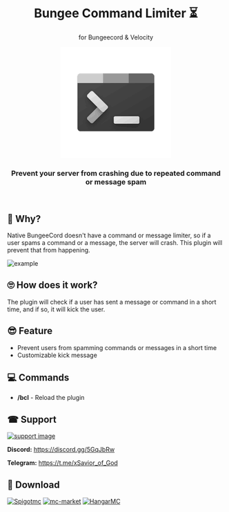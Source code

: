 <div align=center>

# Bungee Command Limiter ⏳
for Bungeecord & Velocity

![BungeeCommandLimiter Logo](./assets/BungeeCommandLimiter.png)

### Prevent your server from crashing due to repeated command or message spam
</div>
<br/>

## 🧐 Why?

Native BungeeCord doesn't have a command or message limiter, so if a user spams a command or a message, the server will
crash.
This plugin will prevent that from happening.

![example](./assets/BungeeCommandLimiter_AttackExample.gif)

## 🙄 How does it work?

The plugin will check if a user has sent a message or command in a short time, and if so, it will kick the user.

## 😎 Feature

- Prevent users from spamming commands or messages in a short time
- Customizable kick message

## 💻 Commands

- **/bcl** - Reload the plugin

## ☎ Support

[![support image](https://www.heroxwar.com/discordLogo.png)](https://discord.gg/5GqJbRw)

**Discord:** https://discord.gg/5GqJbRw

**Telegram:** https://t.me/xSavior_of_God


## 🛒 Download

[![Spigotmc](https://static.spigotmc.org/img/spigot.png)](https://www.spigotmc.org/resources/bungeecommandlimiter.111333/)          [![mc-market](https://pbs.twimg.com/profile_images/1557308606579556352/suzgxeGs_200x200.jpg)](https://builtbybit.com/resources/bungeecommandlimiter.30295/)          [![HangarMC](https://avatars.githubusercontent.com/u/86071345?s=200&v=4)](https://hangar.papermc.io/xSavior_of_God/BungeeCommand-Limiter)